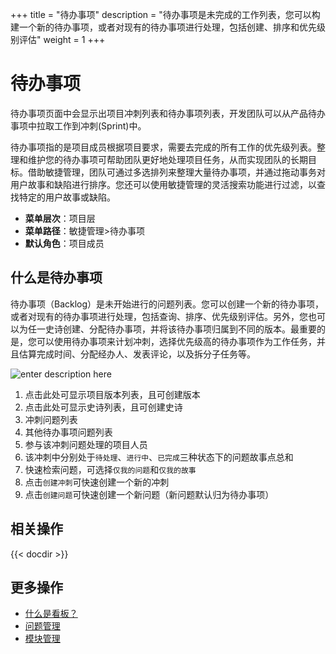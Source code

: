 ﻿+++
title = "待办事项"
description = "待办事项是未完成的工作列表，您可以构建一个新的待办事项，或者对现有的待办事项进行处理，包括创建、排序和优先级别评估"
weight = 1
+++

# 待办事项
   
待办事项页面中会显示出项目冲刺列表和待办事项列表，开发团队可以从产品待办事项中拉取工作到冲刺(Sprint)中。
   
待办事项指的是项目成员根据项目要求，需要去完成的所有工作的优先级列表。整理和维护您的待办事项可帮助团队更好地处理项目任务，从而实现团队的长期目标。借助敏捷管理，团队可通过多选排列来整理大量待办事项，并通过拖动事务对用户故事和缺陷进行排序。您还可以使用敏捷管理的灵活搜索功能进行过滤，以查找特定的用户故事或缺陷。

- **菜单层次**：项目层
- **菜单路径**：敏捷管理>待办事项
- **默认角色**：项目成员

## 什么是待办事项

待办事项（Backlog）是未开始进行的问题列表。您可以创建一个新的待办事项，或者对现有的待办事项进行处理，包括查询、排序、优先级别评估。另外，您也可以为任一史诗创建、分配待办事项，并将该待办事项归属到不同的版本。最重要的是，您可以使用待办事项来计划冲刺，选择优先级高的待办事项作为工作任务，并且估算完成时间、分配经办人、发表评论，以及拆分子任务等。

![enter description here](/docs/user-guide/agile/imge/image14.png "image14")

1. 点击此处可显示项目版本列表，且可创建版本
2. 点击此处可显示史诗列表，且可创建史诗
3. 冲刺问题列表
4. 其他待办事项问题列表
5. 参与该冲刺问题处理的项目人员
6. 该冲刺中分别处于`待处理`、`进行中`、`已完成`三种状态下的问题故事点总和
7. 快速检索问题，可选择`仅我的问题`和`仅我的故事`
8. 点击`创建冲刺`可快速创建一个新的冲刺
9. 点击`创建问题`可快速创建一个新问题（新问题默认归为待办事项）

## 相关操作

{{< docdir >}}

## 更多操作
- [什么是看板？](../sprint#什么是看板)
- [问题管理](../issue)
- [模块管理](../component)



